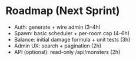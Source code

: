 # Roadmap (Next Sprint)

- Auth: generate + wire admin (3–4h)
- Spawn: basic scheduler + per-room cap (4–6h)
- Balance: initial damage formula + unit tests (3h)
- Admin UX: search + pagination (2h)
- API (optional): read-only /api/monsters (2h)
